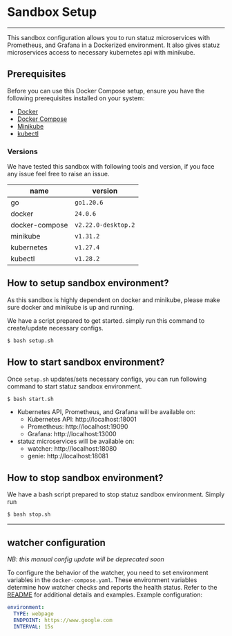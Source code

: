 # Sandbox Setup

---

This sandbox configuration allows you to run statuz microservices with Prometheus, and Grafana in a Dockerized environment.
It also gives statuz microservices access to necessary kubernetes api with minikube. 

## Prerequisites

Before you can use this Docker Compose setup, ensure you have the following prerequisites installed on your system:

- [Docker](https://docs.docker.com/get-docker/)
- [Docker Compose](https://docs.docker.com/compose/install/)
- [Minikube](https://minikube.sigs.k8s.io/docs/start/)
- [kubectl](https://kubernetes.io/docs/tasks/tools/)

### Versions
We have tested this sandbox with following tools and version, if you face any issue feel free to raise an issue. 

| name           | version             |
|----------------|---------------------|
| go             | `go1.20.6`          |
| docker         | `24.0.6`            |
| docker-compose | `v2.22.0-desktop.2` |
| minikube       | `v1.31.2`           |
| kubernetes     | `v1.27.4`           |
| kubectl        | `v1.28.2`           |



## How to setup sandbox environment?
As this sandbox is highly dependent on docker and minikube, please make sure docker and minikube is up and running.

We have a script prepared to get started. simply run this command to create/update necessary configs.
```bash
$ bash setup.sh
```

## How to start sandbox environment?
Once `setup.sh` updates/sets necessary configs, you can run following command to start statuz sandbox environment.
```bash
$ bash start.sh
```
- Kubernetes API, Prometheus, and Grafana will be available on:
   - Kubernetes API: http://localhost:18001
   - Prometheus: http://localhost:19090
   - Grafana: http://localhost:13000
- statuz microservices will be available on:
   - watcher: http://localhost:18080
   - genie: http://localhost:18081

## How to stop sandbox environment?
We have a bash script prepared to stop statuz sandbox environment. Simply run
```bash
$ bash stop.sh
```

---
## watcher configuration 
*NB: this manual config update will be deprecated soon*

To configure the behavior of the watcher, you need to set environment variables in the `docker-compose.yaml`. These 
environment variables determine how watcher checks and reports the health status.
Refer to the [README](../README.md)  for additional details and examples. Example configuration:

```yaml
environment:
  TYPE: webpage
  ENDPOINT: https://www.google.com
  INTERVAL: 15s
```

